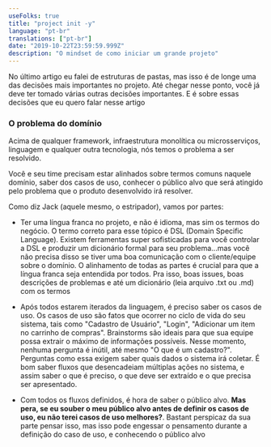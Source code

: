 ```yaml
---
useFolks: true
title: "project init -y"
language: "pt-br"
translations: ["pt-br"]
date: "2019-10-22T23:59:59.999Z"
description: "O mindset de como iniciar um grande projeto"
---
```


No último artigo eu falei de estruturas de pastas, mas isso é de longe uma das decisões mais importantes no projeto. Até chegar nesse ponto, você já deve ter tomado várias outras decisões importantes. E é sobre essas decisões que eu quero falar nesse artigo

### O problema do domínio

Acima de qualquer framework, infraestrutura monolítica ou microsserviços, linguagem e qualquer outra tecnologia, nós temos o problema a ser resolvido.

Você e seu time precisam estar alinhados sobre termos comuns naquele domínio, saber dos casos de uso, conhecer o público alvo que será atingido pelo problema que o produto desenvolvido irá resolver.

Como diz Jack (aquele mesmo, o estripador), vamos por partes:

-   Ter uma língua franca no projeto, e não é idioma, mas sim os termos do negócio. O termo correto para esse tópico é DSL (Domain Specific Language). Existem ferramentas super sofisticadas para você controlar a DSL e produzir um dicionário formal para seu problema...mas você não precisa disso se tiver uma boa comunicação com o cliente/equipe sobre o domínio. O alinhamento de todas as partes é crucial para que a língua franca seja entendida por todos. Pra isso, boas issues, boas descrições de problemas e até um dicionário (leia arquivo .txt ou .md) com os termos

-   Após todos estarem iterados da linguagem, é preciso saber os casos de uso. Os casos de uso são fatos que ocorrer no ciclo de vida do seu sistema, tais como "Cadastro de Usuário", "Login", "Adicionar um item no carrinho de compras". Brainstorms são ideais para que sua equipe possa extrair o máximo de informações possíveis. Nesse momento, nenhuma pergunta é inútil, até mesmo "O que é um cadastro?". Perguntas como essa exigem saber quais dados o sistema irá coletar. É bom saber fluxos que desencadeiam múltiplas ações no sistema, e assim saber o que é preciso, o que deve ser extraído e o que precisa ser apresentado.

-   Com todos os fluxos definidos, é hora de saber o público alvo. **Mas pera, se eu souber o meu público alvo antes de definir os casos de uso, eu não terei casos de uso melhores?**. Bastant perspicaz da sua parte pensar isso, mas isso pode engessar o pensamento durante a definição do caso de uso, e conhecendo o público alvo
